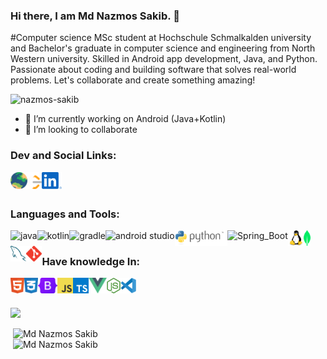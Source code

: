 ### Hi there, I am Md Nazmos Sakib. 👋

#Computer science MSc student at Hochschule Schmalkalden university and Bachelor's graduate in computer science and engineering from North Western university. Skilled in Android app development, Java, and Python. Passionate about coding and building software that solves real-world problems. Let's collaborate and create something amazing!

<img src="https://komarev.com/ghpvc/?username=nazmos-sakib&label=Profile%20views&color=0e75b6&style=flat" alt="nazmos-sakib" />

<!--
**nazmos-sakib/nazmos-sakib** is a ✨ _special_ ✨ repository because its `README.md` (this file) appears on your GitHub profile.

Here are some ideas to get you started:

- 🔭 I’m currently working on ...
- 🌱 I’m currently learning ...
- 👯 I’m looking to collaborate on ...
- 🤔 I’m looking for help with ...
- 💬 Ask me about ...
- 📫 How to reach me: ...
- 😄 Pronouns: ...
- ⚡ Fun fact: ...
-->

- 🔭 I’m currently working on Android (Java+Kotlin)
- 👯 I’m looking to collaborate

### Dev and Social Links:

[<img align="left" alt="md nazmos sakib | profile" height="27px" src="https://raw.githubusercontent.com/meinjam/programming-icons/main/social%20icons/planet-earth.png" />][website]
[<img align="left" alt="Md Nazmos Sakib | LeetCode" height="27px" src="https://raw.githubusercontent.com/meinjam/programming-icons/main/social%20icons/leetcode.svg" />][leetcode]
[<img align="left" alt="Md Nazmos Sakib | LinkedIn" height="27px" src="https://raw.githubusercontent.com/meinjam/programming-icons/main/social%20icons/linkedin.svg" />][linkedin]
<br />
<br />

### Languages and Tools:
<img align="left" alt="java" height="25px" src="https://upload.wikimedia.org/wikipedia/de/e/e1/Java-Logo.svg" />
<img align="left" alt="kotlin" height="25px" src="https://upload.wikimedia.org/wikipedia/commons/0/06/Kotlin_Icon.svg" />
<img align="left" alt="gradle" height="25px" src="https://upload.wikimedia.org/wikipedia/commons/6/6b/Gradle_logo.svg" />
<img align="left" alt="android studio" height="25px" src="https://upload.wikimedia.org/wikipedia/commons/5/55/Android_Studio_Logo_%282023%29.svg" />
<img align="left" alt="python" height="25px" src="https://raw.githubusercontent.com/meinjam/programming-icons/main/programming%20icons/python-horizontal.svg" />
<img align="left" alt="Spring_Boot" height="25px" src="https://upload.wikimedia.org/wikipedia/commons/7/79/Spring_Boot.svg" />
<img align="left" alt="Linux" height="25px" src="https://raw.githubusercontent.com/devicons/devicon/master/icons/linux/linux-original.svg" />
<img align="left" alt="mongodb" height="25px" src="https://raw.githubusercontent.com/meinjam/programming-icons/main/programming%20icons/mongodb.svg" />
<img align="left" alt="MySQL" height="25px" src="https://raw.githubusercontent.com/meinjam/programming-icons/main/programming%20icons/mysql.svg" />
<img align="left" alt="Git" height="25px" src="https://raw.githubusercontent.com/meinjam/programming-icons/main/programming%20icons/git.svg" />



<br>

### Have knowledge In:
<img align="left" alt="HTML5" height="25px" src="https://raw.githubusercontent.com/meinjam/programming-icons/main/programming%20icons/html.svg" />
<img align="left" alt="CSS3" height="25px" src="https://raw.githubusercontent.com/meinjam/programming-icons/main/programming%20icons/css.svg" />
<img align="left" alt="BOOTSATRAP" height="25px" src="https://raw.githubusercontent.com/meinjam/programming-icons/main/programming%20icons/bootstrap.svg" />
<img align="left" alt="JavaScript" height="25px" src="https://raw.githubusercontent.com/meinjam/programming-icons/main/programming%20icons/js.svg" />
<img align="left" alt="Typescript" height="25px" src="https://raw.githubusercontent.com/meinjam/programming-icons/main/programming%20icons/typescript.png" />
<img align="left" alt="vue" height="25px" src="https://raw.githubusercontent.com/meinjam/programming-icons/main/programming%20icons/vuejs.svg" />
<img align="left" alt="node" height="25px" src="https://raw.githubusercontent.com/meinjam/programming-icons/main/programming%20icons/nodejs.svg" />
<img align="left" alt="Visual Studio Code" height="25px" src="https://raw.githubusercontent.com/meinjam/programming-icons/7f7d35422aeafe16e60bac363bdd6b8a620bef79/programming%20icons/vscode-original.svg" />

<br />
<br />



<img src="https://github-readme-stats.vercel.app/api?username=nazmos-sakib&&show_icons=true&title_color=ffffff&icon_color=F78B31&text_color=daf7dc&bg_color=151515"><br />
<div align="">&nbsp;<img align="" src="https://github-readme-streak-stats.herokuapp.com/?user=nazmos-sakib&theme=tokyonight&hide_border=true" alt="Md Nazmos Sakib" /></div>
<div align="">&nbsp;<img align="" src="https://github-readme-stats.vercel.app/api/top-langs/?username=nazmos-sakib&theme=tokyonight&show_icons=true&hide_border=true&layout=compact" alt="Md Nazmos Sakib" /></div>

<!-- -->

[website]: https://www.linkedin.com/in/md-nazmos-sakib-2a5256259
[linkedin]: https://www.linkedin.com/in/md-nazmos-sakib-2a5256259
[leetcode]: https://leetcode.com/u/MdNazmosSakib/

